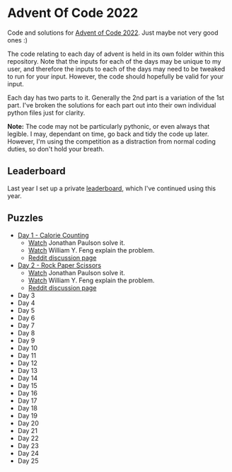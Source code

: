 # Advent Of Code 2022

Code and solutions for [Advent of Code 2022](http://adventofcode.com/2022).
Just maybe not very good ones :)

The code relating to each day of advent is held in its own folder within this
repository. Note that the inputs for each of the days may be unique to my
user, and therefore the inputs to each of the days may need to be tweaked to
run for your input. However, the code should hopefully be valid for your
input.

Each day has two parts to it. Generally the 2nd part is a variation of the 1st
part. I've broken the solutions for each part out into their own individual
python files just for clarity.

**Note:** The code may not be particularly pythonic, or even always that legible.
I may, dependant on time, go back and tidy the code up later. However, I'm
using the competition as a distraction from normal coding duties, so don't
hold your breath.

## Leaderboard

Last year I set up a private [leaderboard](leaderboard.json), which I've continued
using this year.

## Puzzles

  * [Day 1 - Calorie Counting](./day_01/README.md)
    * [Watch](https://www.youtube.com/watch?v=XpkFsqqYi6A) Jonathan Paulson solve it.
    * [Watch](https://www.youtube.com/watch?v=BkG_PBcVP1Y) William Y. Feng explain the problem.
    * [Reddit discussion page](https://www.reddit.com/r/adventofcode/comments/z9ezjb/2022_day_1_solutions/)
  * [Day 2 - Rock Paper Scissors](./day_02/README.md)
    * [Watch](https://www.youtube.com/watch?v=X1XH774hId0) Jonathan Paulson solve it.
    * [Watch](https://www.youtube.com/watch?v=oNAChDCtk9Q) William Y. Feng explain the problem.
    * [Reddit discussion page](https://www.reddit.com/r/adventofcode/comments/zac2v2/2022_day_2_solutions/)
  * Day 3
  * Day 4
  * Day 5
  * Day 6
  * Day 7
  * Day 8
  * Day 9
  * Day 10
  * Day 11
  * Day 12
  * Day 13
  * Day 14
  * Day 15
  * Day 16
  * Day 17
  * Day 18
  * Day 19
  * Day 20
  * Day 21
  * Day 22
  * Day 23
  * Day 24
  * Day 25
